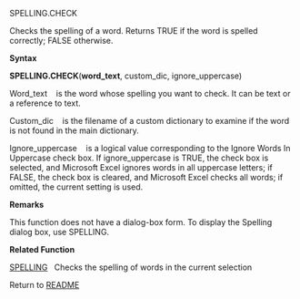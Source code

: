SPELLING.CHECK

Checks the spelling of a word. Returns TRUE if the word is spelled
correctly; FALSE otherwise.

**Syntax**

**SPELLING.CHECK**(**word\_text**, custom\_dic, ignore\_uppercase)

Word\_text&nbsp;&nbsp;&nbsp;&nbsp;is the word whose spelling you want to
check. It can be text or a reference to text.

Custom\_dic&nbsp;&nbsp;&nbsp;&nbsp;is the filename of a custom
dictionary to examine if the word is not found in the main dictionary.

Ignore\_uppercase&nbsp;&nbsp;&nbsp;&nbsp;is a logical value
corresponding to the Ignore Words In Uppercase check box. If
ignore\_uppercase is TRUE, the check box is selected, and Microsoft
Excel ignores words in all uppercase letters; if FALSE, the check box is
cleared, and Microsoft Excel checks all words; if omitted, the current
setting is used.

**Remarks**

This function does not have a dialog-box form. To display the Spelling
dialog box, use SPELLING.

**Related Function**

[SPELLING](SPELLING.md)&nbsp;&nbsp;&nbsp;Checks the spelling of words in the current
selection



Return to [README](README.md)


